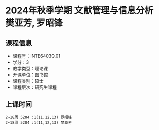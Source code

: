 # 2024年秋季学期 文献管理与信息分析 樊亚芳, 罗昭锋






## 课程信息

- 课程号：INTE6403Q.01
- 学分：3
- 教学类型：理论课
- 开课单位：图书馆
- 课程类别：硕士
- 课程层次：研究生课程

## 上课时间

```
2~18周 5204 :1(11,12,13) 罗昭锋
2~18周 5204 :1(11,12,13) 樊亚芳
```

